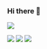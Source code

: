 ### Hi there 👋

![](https://komarev.com/ghpvc/?username=NishantSingh02&style=plastic)

<img src = "https://github-readme-stats.vercel.app/api?username=NishantSingh02&hide=contribs,prs,issues&count_private=true&show_icons=true&theme=dark">

<img src = "https://github-readme-stats.vercel.app/api/top-langs/?username=NishantSingh02&layout=compact&theme=dark">

<img src = "https://github-readme-streak-stats.herokuapp.com/?user=NishantSingh02&theme=dark">

<!-- [![Readme Card](https://github-readme-stats.vercel.app/api/pin/?username=NishantSingh02&repo=LeetCode)](https://github.com/anuraghazra/github-readme-stats) -->


<!-- Wakatime Stats -->
<!-- [![Nishant's wakatime stats](https://github-readme-stats.vercel.app/api/wakatime?username=NishantSingh02)](https://github.com/anuraghazra/github-readme-stats) -->

<!--
**NishantSingh02/NishantSingh02** is a ✨ _special_ ✨ repository because its `README.md` (this file) appears on your GitHub profile.

Here are some ideas to get you started:

- 🔭 I’m currently working on ...
- 🌱 I’m currently learning ...
- 👯 I’m looking to collaborate on ...
- 🤔 I’m looking for help with ...
- 💬 Ask me about ...
- 📫 How to reach me: ...
- 😄 Pronouns: ...
- ⚡ Fun fact: ...
-->
